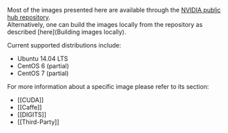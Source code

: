 Most of the images presented here are available through the [NVIDIA public hub repository](https://hub.docker.com/r/nvidia).  
Alternatively, one can build the images locally from the repository as described [here](Building images locally).

Current supported distributions include:
* Ubuntu 14.04 LTS
* CentOS 6 (partial)
* CentOS 7 (partial)

For more information about a specific image please refer to its section:

* [[CUDA]]
* [[Caffe]]
* [[DIGITS]]
* [[Third-Party]]